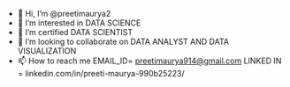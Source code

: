 - 👋 Hi, I’m @preetimaurya2
- 👀 I’m interested in DATA SCIENCE
- 🌱 I’m certified DATA SCIENTIST
- 💞️ I’m looking to collaborate on DATA ANALYST AND DATA VISUALIZATION
- 📫 How to reach me EMAIL_ID= preetimaurya914@gmail.com
                     LINKED IN = linkedin.com/in/preeti-maurya-990b25223/
<!---
preetimaurya2/preetimaurya2 is a ✨ special ✨ repository because its `README.md` (this file) appears on your GitHub profile.
You can click the Preview link to take a look at your changes.
--->
